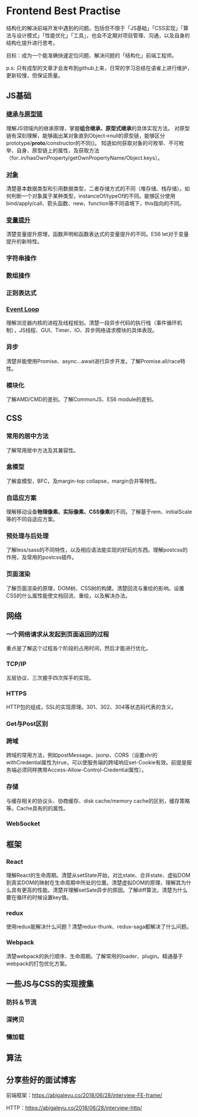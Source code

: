 # Frontend Best Practise
结构化的解决前端开发中遇到的问题。包括但不限于「JS基础」「CSS实现」「算法与设计模式」「性能优化」「工具」，也会不定期对项目管理、沟通，以及自身的结构化提升进行思考。

目标：成为一个能准确快速定位问题、解决问题的「结构化」前端工程师。

p.s: 只有成型的文章才会发布到github上来，日常的学习总结在语雀上进行维护，更新较慢，但保证质量。

## JS基础
### [继承与原型链](https://github.com/panshiyao/Frontend-Best-Practise/issues/1)
理解JS领域内的继承原理，掌握**组合继承、原型式继承**的具体实现方法。
对原型链有深刻理解，能够画出某对象直到Object->null的原型链，能够区分prototype/__proto__/constructor的不同()。
知道如何获取对象的可枚举、不可枚举、自身、原型链上的属性，及获取方法（for..in/hasOwnProperty/getOwnPropertyName/Object.keys）。

### [对象](https://segmentfault.com/a/1190000006752076)
清楚基本数据类型和引用数据类型，二者存储方式的不同（堆存储、栈存储）。如何判断一个对象属于某种类型，instanceOf/typeOf的不同。能够区分使用bind/apply/call、箭头函数、new、function等不同语境下，this指向的不同。

### [变量提升](https://github.com/creeperyang/blog/issues/16)
清楚变量提升原理，函数声明和函数表达式的变量提升的不同。ES6 let对于变量提升的新特性。

### 字符串操作

### 数组操作

### 正则表达式


### [Event Loop](https://segmentfault.com/a/1190000011198232)
理解浏览器内核的进程及线程规划。清楚一段异步代码的执行栈（事件循环机制），JS线程、GUI、Timer、IO、异步网络请求模块的具体表现。

### 异步
清楚并能使用Promise、async...await进行异步开发。了解Promise.all/race特性。

### 模块化
了解AMD/CMD的差别。了解CommonJS、ES6 module的差别。

## CSS
### 常用的居中方法
了解常用居中方法及其兼容性。
### 盒模型
了解盒模型，BFC，及margin-top collapse，margin合并等特性。
### 自适应方案
理解移动设备**物理像素、实际像素、CSS像素**的不同。了解基于rem、initialScale等的不同自适应方案。
### 预处理与后处理
了解less/sass的不同特性，以及相应语法能实现的好玩的东西。理解postcss的作用，及常用的postcss插件。
### 页面渲染
了解页面渲染的原理，DOM树、CSS树的构建。清楚回流与重绘的影响。设置CSS的什么属性能使文档回流、重绘，以及解决办法。

## 网络
### 一个网络请求从发起到页面返回的过程
重点是了解这个过程各个阶段的占用时间，然后才能进行优化。
### TCP/IP
五层协议、三次握手四次挥手的实现。
### HTTPS
HTTP包的组成，SSL的实现原理。301、302、304等状态码代表的含义。
### Get与Post区别
### 跨域
跨域的常用方法，例如postMessage、jsonp、CORS（设置xhr的withCredential属性为true，可以使服务端的跨域响应set-Cookie有效。前提是服务端必须同样携带Access-Allow-Control-Credential属性）。
### 存储
与缓存相关的协议头、协商缓存、disk cache/memory cache的区别，缓存策略等。Cache具有的的属性。
### WebSocket


## 框架
### React
理解React的生命周期。清楚从setState开始，对比state、合并state、虚拟DOM到真实DOM的映射在生命周期中所处的位置。清楚虚拟DOM的原理，理解其为什么具有更高的性能。清楚并理解setSate异步的原因。了解diff算法，清楚为什么要在循环的时候设置key值。

### redux
使用redux能解决什么问题？清楚redux-thunk、redux-saga都解决了什么问题。

### Webpack
清楚webpack的执行顺序、生命周期。了解常用的loader、plugin。精通基于webpack的打包优化方案。


## 一些JS与CSS的实现搜集
### 防抖＆节流
### 深拷贝
### 懒加载

## 算法

## 分享些好的面试博客
前端框架：https://abigaleyu.co/2018/06/28/interview-FE-frame/

HTTP：https://abigaleyu.co/2018/06/28/interview-http/
